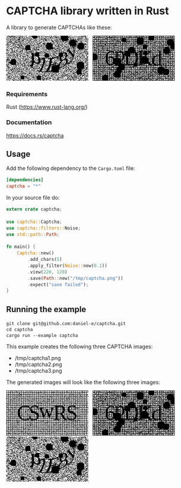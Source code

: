 # CAPTCHA library written in Rust

A library to generate CAPTCHAs like these:

![captcha](doc/captcha3.png) &nbsp; ![captcha](doc/captcha2.png)

### Requirements

Rust (https://www.rust-lang.org/)

### Documentation

https://docs.rs/captcha

## Usage

Add the following dependency to the `Cargo.toml` file:

```toml
[dependencies]
captcha = "*"
```

In your source file do:

```rust
extern crate captcha;

use captcha::Captcha;
use captcha::filters::Noise;
use std::path::Path;

fn main() {
    Captcha::new()
        .add_chars(5)
        .apply_filter(Noise::new(0.1))
        .view(220, 120)
        .save(Path::new("/tmp/captcha.png"))
        .expect("save failed");
}
```

## Running the example

    git clone git@github.com:daniel-e/captcha.git
    cd captcha
    cargo run --example captcha

This example creates the following three CAPTCHA images:
* /tmp/captcha1.png
* /tmp/captcha2.png
* /tmp/captcha3.png

The generated images will look like the following three images:

![captcha](doc/captcha1.png) &nbsp; ![captcha](doc/captcha2.png)
&nbsp;
![captcha](doc/captcha3.png)